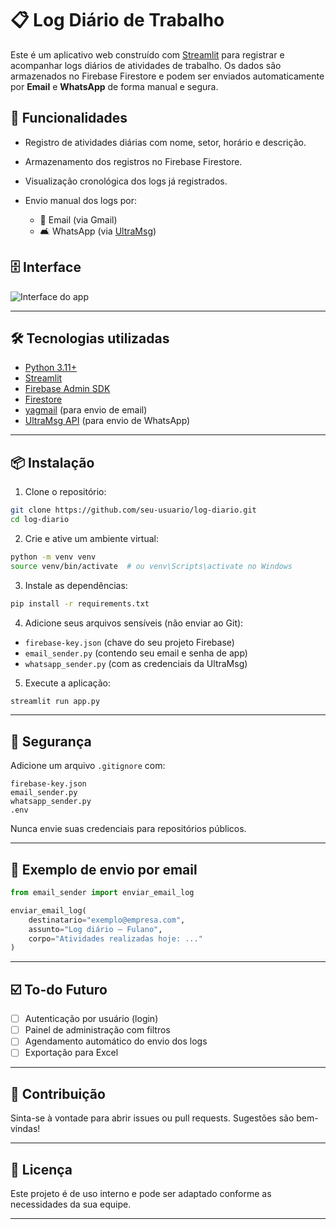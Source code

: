 # 📋 Log Diário de Trabalho

Este é um aplicativo web construído com [Streamlit](https://streamlit.io/) para registrar e acompanhar logs diários de atividades de trabalho. Os dados são armazenados no Firebase Firestore e podem ser enviados automaticamente por **Email** e **WhatsApp** de forma manual e segura.

## 🚀 Funcionalidades

- Registro de atividades diárias com nome, setor, horário e descrição.
- Armazenamento dos registros no Firebase Firestore.
- Visualização cronológica dos logs já registrados.
- Envio manual dos logs por:

  - 📧 Email (via Gmail)
  - 🛋 WhatsApp (via [UltraMsg](https://ultramsg.com))

## 🗄️ Interface

![Interface do app](https://via.placeholder.com/800x400.png?text=Exemplo+da+Interface+do+App)

---

## 🛠️ Tecnologias utilizadas

- [Python 3.11+](https://www.python.org/)
- [Streamlit](https://streamlit.io/)
- [Firebase Admin SDK](https://firebase.google.com/docs/admin/setup)
- [Firestore](https://firebase.google.com/docs/firestore)
- [yagmail](https://github.com/kootenpv/yagmail) (para envio de email)
- [UltraMsg API](https://docs.ultramsg.com/) (para envio de WhatsApp)

---

## 📦 Instalação

1. Clone o repositório:

```bash
git clone https://github.com/seu-usuario/log-diario.git
cd log-diario
```

2. Crie e ative um ambiente virtual:

```bash
python -m venv venv
source venv/bin/activate  # ou venv\Scripts\activate no Windows
```

3. Instale as dependências:

```bash
pip install -r requirements.txt
```

4. Adicione seus arquivos sensíveis (não enviar ao Git):

- `firebase-key.json` (chave do seu projeto Firebase)
- `email_sender.py` (contendo seu email e senha de app)
- `whatsapp_sender.py` (com as credenciais da UltraMsg)

5. Execute a aplicação:

```bash
streamlit run app.py
```

---

## 🔐 Segurança

Adicione um arquivo `.gitignore` com:

```gitignore
firebase-key.json
email_sender.py
whatsapp_sender.py
.env
```

Nunca envie suas credenciais para repositórios públicos.

---

## 📧 Exemplo de envio por email

```python
from email_sender import enviar_email_log

enviar_email_log(
    destinatario="exemplo@empresa.com",
    assunto="Log diário – Fulano",
    corpo="Atividades realizadas hoje: ..."
)
```

---

## ☑️ To-do Futuro

- [ ] Autenticação por usuário (login)
- [ ] Painel de administração com filtros
- [ ] Agendamento automático do envio dos logs
- [ ] Exportação para Excel

---

## 🤝 Contribuição

Sinta-se à vontade para abrir issues ou pull requests. Sugestões são bem-vindas!

---

## 📝 Licença

Este projeto é de uso interno e pode ser adaptado conforme as necessidades da sua equipe.

---
